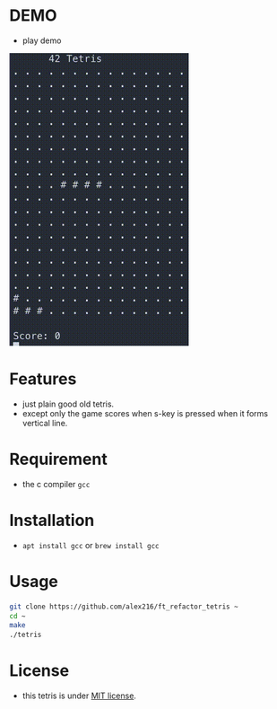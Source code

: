 
# DEMO
* play demo

![](https://github.com/alex216/ft_refactor_tetris/blob/main/etc/output.gif)
 
# Features
* just plain good old tetris.
* except only the game scores when s-key is pressed when it forms vertical line.

# Requirement
* the c compiler `gcc`

# Installation
* `apt install gcc` or `brew install gcc`
 
# Usage
```bash
git clone https://github.com/alex216/ft_refactor_tetris ~
cd ~
make
./tetris
```
 
# License
* this tetris is under [MIT license](https://en.wikipedia.org/wiki/MIT_License).
